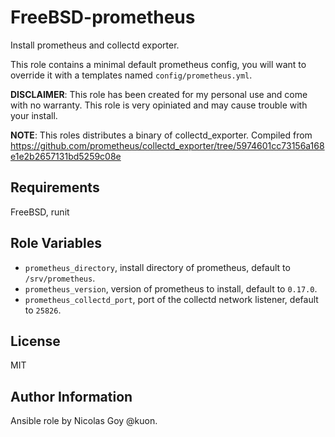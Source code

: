 FreeBSD-prometheus
==================

Install prometheus and collectd exporter.


This role contains a minimal default prometheus config, you will want to override it with a
templates named `config/prometheus.yml`.


**DISCLAIMER**: This role has been created for my personal use and come with
no warranty. This role is very opiniated and may cause trouble with your install.

**NOTE**: This roles distributes a binary of collectd_exporter. Compiled from https://github.com/prometheus/collectd_exporter/tree/5974601cc73156a168e1e2b2657131bd5259c08e


Requirements
------------

FreeBSD, runit

Role Variables
--------------


- `prometheus_directory`, install directory of prometheus, default to `/srv/prometheus`.
- `prometheus_version`, version of prometheus to install, default to `0.17.0`.
- `prometheus_collectd_port`, port of the collectd network listener, default to `25826`.


License
-------

MIT

Author Information
------------------

Ansible role by Nicolas Goy @kuon.

